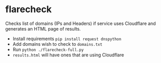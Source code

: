 # flarecheck
Checks list of domains (IPs and Headers) if service uses Cloudflare and generates an HTML page of results.  
- Install requirements `pip install request dnspython`  
- Add domains wish to check to `domains.txt`  
- Run `python ./flarecheck-full.py`  
- `results.html` will have ones that are using Cloudflare  
